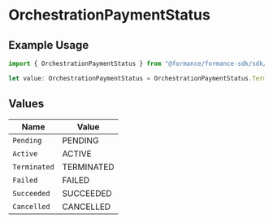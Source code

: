 # OrchestrationPaymentStatus

## Example Usage

```typescript
import { OrchestrationPaymentStatus } from "@formance/formance-sdk/sdk/models/shared";

let value: OrchestrationPaymentStatus = OrchestrationPaymentStatus.Terminated;
```

## Values

| Name         | Value        |
| ------------ | ------------ |
| `Pending`    | PENDING      |
| `Active`     | ACTIVE       |
| `Terminated` | TERMINATED   |
| `Failed`     | FAILED       |
| `Succeeded`  | SUCCEEDED    |
| `Cancelled`  | CANCELLED    |